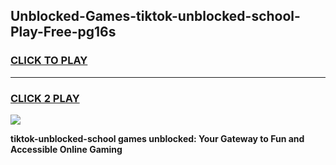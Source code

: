 
## Unblocked-Games-tiktok-unblocked-school-Play-Free-pg16s
<h3>
<a href="https://premium76.site?title=tiktok-unblocked-school&ref=18A1">CLICK TO PLAY</a></h3>
<hr>

<h3>
<a href="https://premium76.site?title=tiktok-unblocked-school&ref=18A1">CLICK 2 PLAY</a>
  
</h3>

<a href="https://premium76.site?title=tiktok-unblocked-school&ref=18A1"><img src="https://clearcache.store/games.png"></a>


**tiktok-unblocked-school games unblocked: Your Gateway to Fun and Accessible Online Gaming**
